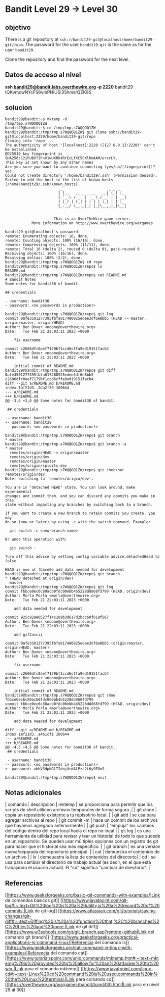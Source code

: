 # Bandit Level 29 -> Level 30



## objetivo
There is a git repository at `ssh://bandit29-git@localhost/home/bandit29-git/repo`. The password for the user `bandit29-git` is the same as for the user `bandit29`.

Clone the repository and find the password for the next level.

## Datos de acceso al nivel
**ssh bandit29@bandit.labs.overthewire.org -p 2220**
bandit29
tQKvmcwNYcFS6vmPHIUSI3ShmsrQZK8S


## solucion
```bash()
bandit29@bandit:~$ mktemp -d
/tmp/tmp.s7WQQOQ1ZW
bandit29@bandit:~$ cd /tmp/tmp.s7WQQOQ1ZW
bandit29@bandit:/tmp/tmp.s7WQQOQ1ZW$ git clone ssh://bandit29-git@localhost:2220/home/bandit29-git/repo
Cloning into 'repo'...
The authenticity of host '[localhost]:2220 ([127.0.0.1]:2220)' can't be established.
ED25519 key fingerprint is SHA256:C2ihUBV7ihnV1wUXRb4RrEcLfXC5CXlhmAAM/urerLY.
This key is not known by any other names
Are you sure you want to continue connecting (yes/no/[fingerprint])? yes
Could not create directory '/home/bandit29/.ssh' (Permission denied).
Failed to add the host to the list of known hosts (/home/bandit29/.ssh/known_hosts).
                         _                     _ _ _   
                        | |__   __ _ _ __   __| (_) |_ 
                        | '_ \ / _` | '_ \ / _` | | __|
                        | |_) | (_| | | | | (_| | | |_ 
                        |_.__/ \__,_|_| |_|\__,_|_|\__|
                                                       

                      This is an OverTheWire game server. 
            More information on http://www.overthewire.org/wargames

bandit29-git@localhost's password: 
remote: Enumerating objects: 16, done.
remote: Counting objects: 100% (16/16), done.
remote: Compressing objects: 100% (11/11), done.
remote: Total 16 (delta 2), reused 0 (delta 0), pack-reused 0
Receiving objects: 100% (16/16), done.
Resolving deltas: 100% (2/2), done.
bandit29@bandit:/tmp/tmp.s7WQQOQ1ZW$ cd repo
bandit29@bandit:/tmp/tmp.s7WQQOQ1ZW/repo$ ls
README.md
bandit29@bandit:/tmp/tmp.s7WQQOQ1ZW/repo$ cat README.md
# Bandit Notes
Some notes for bandit30 of bandit.

## credentials

- username: bandit30
- password: <no passwords in production!>

bandit29@bandit:/tmp/tmp.s7WQQOQ1ZW/repo$ git log
commit 0afe3501277395fbfa017480925edee3df6e8bb5 (HEAD -> master, origin/master, origin/HEAD)
Author: Ben Dover <noone@overthewire.org>
Date:   Tue Feb 21 22:03:11 2023 +0000

    fix username

commit c2606dfc0aef7179bf1ccd6cffa9ed19151facb4
Author: Ben Dover <noone@overthewire.org>
Date:   Tue Feb 21 22:03:11 2023 +0000

    initial commit of README.md
bandit29@bandit:/tmp/tmp.s7WQQOQ1ZW/repo$ git diff 0afe3501277395fbfa017480925edee3df6e8bb5 c2606dfc0aef7179bf1ccd6cffa9ed19151facb4
diff --git a/README.md b/README.md
index 1af21d3..2da2f39 100644
--- a/README.md
+++ b/README.md
@@ -3,6 +3,6 @@ Some notes for bandit30 of bandit.
 
 ## credentials
 
-- username: bandit30
+- username: bandit29
 - password: <no passwords in production!>
 
bandit29@bandit:/tmp/tmp.s7WQQOQ1ZW/repo$ git branch
* master
bandit29@bandit:/tmp/tmp.s7WQQOQ1ZW/repo$ git branch -a
* master
  remotes/origin/HEAD -> origin/master
  remotes/origin/dev
  remotes/origin/master
  remotes/origin/sploits-dev
bandit29@bandit:/tmp/tmp.s7WQQOQ1ZW/repo$ git checkout remotes/origin/dev
Note: switching to 'remotes/origin/dev'.

You are in 'detached HEAD' state. You can look around, make experimental
changes and commit them, and you can discard any commits you make in this
state without impacting any branches by switching back to a branch.

If you want to create a new branch to retain commits you create, you may
do so (now or later) by using -c with the switch command. Example:

  git switch -c <new-branch-name>

Or undo this operation with:

  git switch -

Turn off this advice by setting config variable advice.detachedHead to false

HEAD is now at fbbce0e add data needed for development
bandit29@bandit:/tmp/tmp.s7WQQOQ1ZW/repo$ git branch
* (HEAD detached at origin/dev)
  master
bandit29@bandit:/tmp/tmp.s7WQQOQ1ZW/repo$ git log
commit fbbce0ec6c80acb0fdc00ebb4b5228dd868fd799 (HEAD, origin/dev)
Author: Morla Porla <morla@overthewire.org>
Date:   Tue Feb 21 22:03:11 2023 +0000

    add data needed for development

commit 925c929e0527f14c189b3d617d2bcc60f019f567
Author: Ben Dover <noone@overthewire.org>
Date:   Tue Feb 21 22:03:11 2023 +0000

    add gif2ascii

commit 0afe3501277395fbfa017480925edee3df6e8bb5 (origin/master, origin/HEAD, master)
Author: Ben Dover <noone@overthewire.org>
Date:   Tue Feb 21 22:03:11 2023 +0000

    fix username

commit c2606dfc0aef7179bf1ccd6cffa9ed19151facb4
Author: Ben Dover <noone@overthewire.org>
Date:   Tue Feb 21 22:03:11 2023 +0000

    initial commit of README.md
bandit29@bandit:/tmp/tmp.s7WQQOQ1ZW/repo$ git show fbbce0ec6c80acb0fdc00ebb4b5228dd868fd799
commit fbbce0ec6c80acb0fdc00ebb4b5228dd868fd799 (HEAD, origin/dev)
Author: Morla Porla <morla@overthewire.org>
Date:   Tue Feb 21 22:03:11 2023 +0000

    add data needed for development

diff --git a/README.md b/README.md
index 1af21d3..a4b1cf1 100644
--- a/README.md
+++ b/README.md
@@ -4,5 +4,5 @@ Some notes for bandit30 of bandit.
 ## credentials
 
 - username: bandit30
-- password: <no passwords in production!>
+- password: xbhV3HpNGlTIdnjUrdAlPzc2L6y9EOnS
 
bandit29@bandit:/tmp/tmp.s7WQQOQ1ZW/repo$ exit
```

## Notas adicionales
| comando | descripcion
| mktemp | se proporciona para permitir que los scripts de shell utilicen archivos temporales de forma segura. | 
| git clone | copia un repositorio existente a tu repisotirio local. |
| git add | se usa para agregar archivos al repo |
| git commit -m | hace un commit de los archivos que hayamos agregado anteriormente |
| git push | "empuja" los cambios del codigo dentro del repo local hacia el repo no local |
| git log | es una herramienta de utilidad para revisar y leer un historial de todo lo que sucede en un repositorio. Se pueden usar múltiples opciones con un registro de git para hacer que el historial sea más específico. |
| git branch | es una versión nueva/separada del repositorio principal. |
| cat | demuestra el contenido de un archivo |
| ls | demeuestra la lista de contenidos del directorio|
| cd | se usa para cambiar el directorio de trabajo actual (es decir, en el que está trabajando el usuario actual). El "cd" significa "cambiar de directorio". |
## Referencias
[[https://www.geeksforgeeks.org/basic-git-commands-with-examples/|Link de comandos basicos git]]
[[https://www.javatpoint.com/git-log#:~:text=Git%20log%20is%20a%20utility,is%20a%20record%20of%20commits.|Link de git log]]
[[https://www.atlassian.com/git/tutorials/saving-changes/git-diff#:~:text=Diffing%20is%20a%20function%20that,%2C%20branches%2C%20files%20and%20more.|Link de git diff]]
[[https://www.w3schools.com/git/git_branch.asp?remote=github|Link del comando git branch]]
[[https://www.geeksforgeeks.org/practical-applications-ls-command-linux/|Referencia del comando ls]]
[[https://www.geeksforgeeks.org/cat-command-in-linux-with-examples/|Referencia del comando cat]]
[[https://www.tutorialspoint.com/unix_commands/mktemp.htm#:~:text=mktemp%20is%20provided%20to%20allow,for%20an%20attacker%20to%20win.|Link para el comando mktemp]]
[[https://www.javatpoint.com/linux-cd#:~:text=Linux%20cd%20command%20is%20used,commands%20in%20the%20Linux%20terminal.|Link para comando cd]]
[[https://overthewire.org/wargames/bandit/bandit30.html|Link para en nivel 29 al 30]]